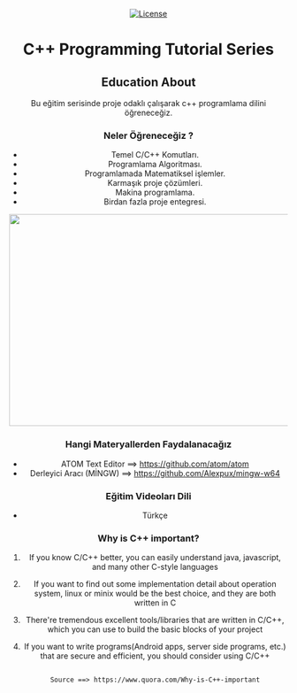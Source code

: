 <center> 
<p><a href="https://github.com/remoteman/c-programming-education/blob/master/LICENSE" rel="nofollow"><img src="https://camo.githubusercontent.com/3ccf4c50a1576b0dd30b286717451fa56b783512/68747470733a2f2f696d672e736869656c64732e696f2f62616467652f4c6963656e73652d4d49542d79656c6c6f772e737667" alt="License" style="max-width:100%;"></a></p>


# C++ Programming Tutorial Series

## Education About

Bu eğitim serisinde proje odaklı çalışarak c++ programlama dilini öğreneceğiz.

### Neler Öğreneceğiz ?

- Temel C/C++ Komutları.
- Programlama Algoritması.
- Programlamada Matematiksel işlemler.
- Karmaşık proje çözümleri.
- Makina programlama.
- Birdan fazla proje entegresi.

<img src="https://i.hizliresim.com/LbAYyZ.png" width="575" height="383"> 

### Hangi Materyallerden Faydalanacağız

- ATOM Text Editor ==> https://github.com/atom/atom
- Derleyici Aracı (MİNGW) ==> https://github.com/Alexpux/mingw-w64

### Eğitim Videoları Dili

- Türkçe

### Why is C++ important?

1. If you know C/C++ better, you can easily understand java, javascript, and many other C-style languages
2. If you want to find out some implementation detail about operation system, linux or minix would be the best choice, and they are both written in C
3. There're tremendous excellent tools/libraries that are written in C/C++, which you can use to build the basic blocks of your project
4. If you want to write programs(Android apps, server side programs, etc.) that are secure and efficient, you should consider using C/C++

                                                                                 Source ==> https://www.quora.com/Why-is-C++-important
</center>
                                                                                   












